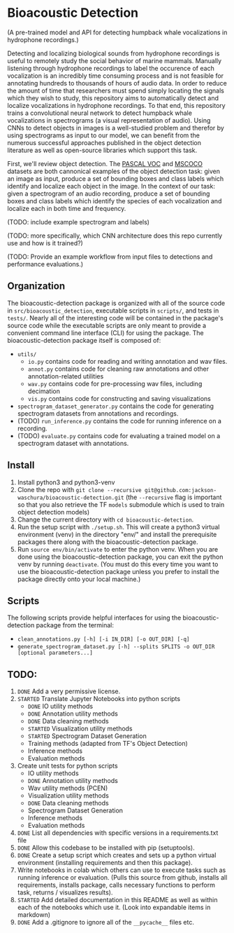 # Bioacoustic Detection

(A pre-trained model and API for detecting humpback whale vocalizations in
hydrophone recordings.)

Detecting and localizing biological sounds from hydrophone recordings is useful to remotely study the social behavior of marine mammals. Manually listening through hydrophone recordings to label the occurence of each vocalization is an incredibly time consuming process and is not feasible for annotating hundreds to thousands of hours of audio data. In order to reduce the amount of time that researchers must spend simply locating the signals which they wish to study, this repository aims to automatically detect and localize vocalizations in hydrophone recordings. To that end, this repository trains a convolutional neural network to detect humpback whale vocalizations in spectrograms (a visual representation of audio). Using CNNs to detect objects in images is a well-studied problem and therefor by using spectrograms as input to our model, we can benefit from the numerous successful approaches published in the object detection literature as well as open-source libraries which support this task.

First, we'll review object detection. The [PASCAL VOC](http://host.robots.ox.ac.uk/pascal/VOC/) and [MSCOCO](https://arxiv.org/abs/1405.0312) datasets are both cannonical examples of the object detection task: given an image as input, produce a set of bounding boxes and class labels which identify and localize each object in the image. In the context of our task: given a spectrogram of an audio recording, produce a set of bounding boxes and class labels which identify the species of each vocalization and localize each in both time and frequency.

(TODO: include example spectrogram and labels)

(TODO: more specifically, which CNN architecture does this repo currently use and how is it trained?)

(TODO: Provide an example workflow from input files to detections and performance evaluations.)

## Organization

The bioacoustic-detection package is organized with all of the source code in `src/bioacoustic_detection`, executable scripts in `scripts/`, and tests in `tests/`. Nearly all of the interesting code will be contained in the package's source code while the executable scripts are only meant to provide a convenient command line interface (CLI) for using the package. The bioacoustic-detection package itself is composed of:

  - `utils/`
      - `io.py` contains code for reading and writing annotation and wav files.
      - `annot.py` contains code for cleaning raw annotations and other annotation-related utilities
      - `wav.py` contains code for pre-processing wav files, including decimation
      - `vis.py` contains code for constructing and saving visualizations
  - `spectrogram_dataset_generator.py` contains the code for generating spectrogram datasets from annotations and recordings.
  - (TODO) `run_inference.py` contains the code for running inference on a recording.
  - (TODO) `evaluate.py` contains code for evaluating a trained model on a spectrogram dataset with annotations.

## Install
  1. Install python3 and python3-venv
  2. Clone the repo with `git clone --recursive git@github.com:jackson-waschura/bioacoustic-detection.git` (the `--recursive` flag is important so that you also retrieve the TF `models` submodule which is used to train object detection models)
  3. Change the current directory with `cd bioacoustic-detection`.
  4. Run the setup script with `./setup.sh`. This will create a python3 virtual environment (venv) in the directory "env/" and install the prerequisite packages there along with the bioacoustic-detection package.
  5. Run `source env/bin/activate` to enter the python venv. When you are done using the bioacoustic-detection package, you can exit the python venv by running `deactivate`. (You must do this every time you want to use the bioacoustic-detection package unless you prefer to install the package directly onto your local machine.)

## Scripts

The following scripts provide helpful interfaces for using the bioacoustic-detection package from the terminal:
  - `clean_annotations.py [-h] [-i IN_DIR] [-o OUT_DIR] [-q]`
  - `generate_spectrogram_dataset.py [-h] --splits SPLITS -o OUT_DIR [optional parameters...]`

## TODO:
  1. `DONE` Add a very permissive license.
  2. `STARTED` Translate Jupyter Notebooks into python scripts
      - `DONE` IO utility methods
      - `DONE` Annotation utility methods
      - `DONE` Data cleaning methods
      - `STARTED` Visualization utility methods
      - `STARTED` Spectrogram Dataset Generation
      - Training methods (adapted from TF's Object Detection)
      - Inference methods
      - Evaluation methods
  3. Create unit tests for python scripts
      - IO utility methods
      - `DONE` Annotation utility methods
      - Wav utility methods (PCEN)
      - Visualization utility methods
      - `DONE` Data cleaning methods
      - Spectrogram Dataset Generation
      - Inference methods
      - Evaluation methods
  4. `DONE` List all dependencies with specific versions in a requirements.txt file
  5. `DONE` Allow this codebase to be installed with pip (setuptools).
  6. `DONE` Create a setup script which creates and sets up a python virtual environment (installing requirements and then this package).
  7. Write notebooks in colab which others can use to execute tasks such as running inference or evaluation. (Pulls this source from github, installs all requirements, installs package, calls necessary functions to perform task, returns / visualizes results).
  8. `STARTED` Add detailed documentation in this README as well as within each of the notebooks which use it. (Look into expandable items in markdown)
  9. `DONE` Add a .gitignore to ignore all of the `__pycache__` files etc.
